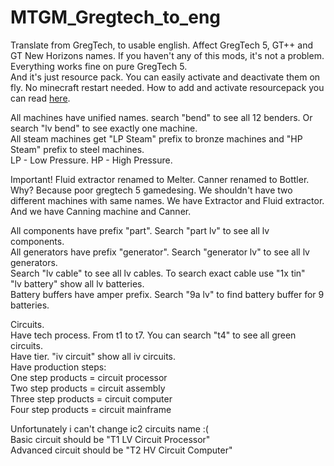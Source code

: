 # MTGM_Gregtech_to_eng
Translate from GregTech, to usable english. Affect GregTech 5, GT++ and GT New Horizons names. If you haven't any of this mods, it's not a problem. Everything works fine on pure GregTech 5.  
And it's just resource pack. You can easily activate and deactivate them on fly. No minecraft restart needed. How to add and activate resourcepack you can read [here](https://minecraft.gamepedia.com/Tutorials/Loading_a_resource_pack).  

All machines have unified names. search "bend" to see all 12 benders. Or search "lv bend" to see exactly one machine.  
All steam machines get "LP Steam" prefix to bronze machines and "HP Steam" prefix to steel machines.  
LP - Low Pressure. HP - High Pressure.  

Important! Fluid extractor renamed to Melter. Canner renamed to Bottler.  
Why? Because poor gregtech 5 gamedesing. We shouldn't have two different machines with same names. We have Extractor and Fluid extractor. And we have Canning machine and Canner.   

All components have prefix "part". Search "part lv" to see all lv components.  
All generators have prefix "generator". Search "generator lv" to see all lv generators.  
Search "lv cable" to see all lv cables. To search exact cable use "1x tin"  
"lv battery" show all lv batteries.  
Battery buffers have amper prefix. Search "9a lv" to find battery buffer for 9 batteries.  

Circuits.  
Have tech process. From t1 to t7. You can search "t4" to see all green circuits.  
Have tier. "iv circuit" show all iv circuits.  
Have production steps:  
One step products = circuit processor  
Two step products = circuit assembly  
Three step products = circuit computer  
Four step products = circuit mainframe  

Unfortunately i can't change ic2 circuits name :(  
Basic circuit should be "T1 LV Circuit Processor"  
Advanced circuit should be "T2 HV Circuit Computer"   

